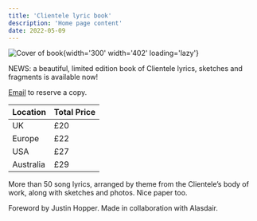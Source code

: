 ```yaml
---
title: 'Clientele lyric book'
description: 'Home page content'
date: 2022-05-09
---
```


![Cover of book](https://pbs.twimg.com/media/FSTtrQ5XsAAupvk?format=webp){width='300' width='402' loading='lazy'}

NEWS: a beautiful, limited edition book of Clientele lyrics, sketches and fragments is available now!

<!--more-->

[Email](mailto:theclientele@yahoo.com) to reserve a copy.

| Location | Total Price |
|---------|--------|
| UK  | £20 |
| Europe | £22 |
| USA  | £27 |
| Australia | £29 |

More than 50 song lyrics, arranged by theme from the Clientele’s body of work, along with sketches and photos. Nice paper too.

Foreword by Justin Hopper. Made in collaboration with Alasdair.
